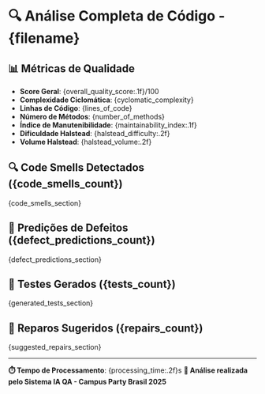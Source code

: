 # 🔍 Análise Completa de Código - {filename}

## 📊 Métricas de Qualidade
- **Score Geral**: {overall_quality_score:.1f}/100
- **Complexidade Ciclomática**: {cyclomatic_complexity}
- **Linhas de Código**: {lines_of_code}
- **Número de Métodos**: {number_of_methods}
- **Índice de Manutenibilidade**: {maintainability_index:.1f}
- **Dificuldade Halstead**: {halstead_difficulty:.2f}
- **Volume Halstead**: {halstead_volume:.2f}

## 🔍 Code Smells Detectados ({code_smells_count})

{code_smells_section}

## 🎯 Predições de Defeitos ({defect_predictions_count})

{defect_predictions_section}

## 🧪 Testes Gerados ({tests_count})

{generated_tests_section}

## 🔧 Reparos Sugeridos ({repairs_count})

{suggested_repairs_section}

---
**⏱️ Tempo de Processamento**: {processing_time:.2f}s
**🤖 Análise realizada pelo Sistema IA QA - Campus Party Brasil 2025**